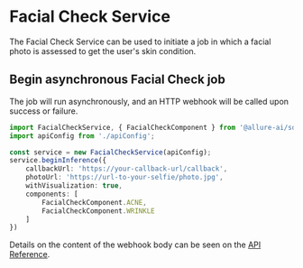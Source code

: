 # Facial Check Service
The Facial Check Service can be used to initiate a job in which a facial photo is assessed to get the user's skin condition.

## Begin asynchronous Facial Check job
The job will run asynchronously, and an HTTP webhook will be called upon success or failure.

```ts
import FacialCheckService, { FacialCheckComponent } from '@allure-ai/sdk/services/FacialCheckService';
import apiConfig from './apiConfig';

const service = new FacialCheckService(apiConfig);
service.beginInference({
    callbackUrl: 'https://your-callback-url/callback',
    photoUrl: 'https://url-to-your-selfie/photo.jpg',
    withVisualization: true,
    components: [
        FacialCheckComponent.ACNE,
        FacialCheckComponent.WRINKLE
    ]
})
```

Details on the content of the webhook body can be seen on the [API Reference](https://api-business-docs.allure.id/#tag/Facial-Check-API/operation/scoreFacialCheck).